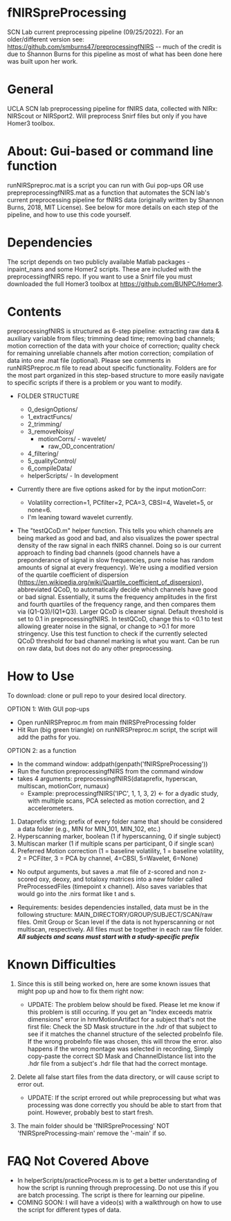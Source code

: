 # fNIRSpreProcessing
SCN Lab current preprocessing pipeline (09/25/2022). For an older/different version see: https://github.com/smburns47/preprocessingfNIRS -- much of the credit is due to Shannon Burns for this pipeline as most of what has been done here was built upon her work. 

# General
UCLA SCN lab preprocessing pipeline for fNIRS data, collected with NIRx: NIRScout or NIRSport2. Will preprocess Snirf files but only if you have Homer3 toolbox.

# About: Gui-based or command line function
runNIRSpreproc.mat is a script you can run with Gui pop-ups OR use prepreprocessingfNIRS.mat as a function that automates the SCN lab's current preprocessing pipeline for fNIRS data (originally written by Shannon Burns, 2018, MIT License). 
See below for more details on each step of the pipeline, and how to use this code yourself. 

# Dependencies
The script depends on two publicly available Matlab packages - inpaint_nans and some Homer2 scripts. These are included with the preprocessingfNIRS repo. 
If you want to use a Snirf file you must downloaded the full Homer3 toolbox at https://github.com/BUNPC/Homer3. 

# Contents
preprocessingfNIRS is structured as 6-step pipeline: extracting raw data & auxiliary variable from files; trimming dead time; removing bad channels; motion correction of the data with your choice of correction; quality check for remaining unreliable channels after motion correction; compilation of data into one .mat file (optional). 
Please see comments in runNIRSPreproc.m file to read about specific functionality. Folders are for the most part organized in this step-based structure to more easily navigate to specific scripts if there is a problem or you want to modify.

- FOLDER STRUCTURE
	- 0_designOptions/
	- 1_extractFuncs/
	- 2_trimming/
	- 3_removeNoisy/
		- motionCorrs/
          			- wavelet/
     		- raw_OD_concentration/
	- 4_filtering/
	- 5_qualityControl/
	- 6_compileData/
	- helperScripts/
     		- In development

- Currently there are five options asked for by the input motionCorr: 
	- Volatility correction=1, PCfilter=2, PCA=3, CBSI=4, Wavelet=5, or none=6. 
	- I'm leaning toward wavelet currently.

- The "testQCoD.m" helper function. This tells you which channels are being marked as good and bad, and also visualizes the power spectral density of the raw signal in each 
fNIRS channel. Doing so is our current approach to finding bad channels (good channels have a preponderance of signal in slow frequencies, pure noise has random amounts of signal at every frequency). 
We're using a modified version of the quartile coefficient of dispersion (https://en.wikipedia.org/wiki/Quartile_coefficient_of_dispersion), abbreviated QCoD, to automatically decide which channels 
have good or bad signal. Essentially, it sums the frequency amplitudes in the first and fourth quartiles of the frequency range, and then compares them via (Q1-Q3)/(Q1+Q3). Larger QCoD is cleaner signal. 
Default threshold is set to 0.1 in preprocessingfNIRS. In testQCoD, change this to <0.1 to test allowing greater noise in the signal, or change to >0.1 for more stringency. Use this test function to 
check if the currently selected QCoD threshold for bad channel marking is what you want. Can be run on raw data, but does not do any other preprocessing. 

# How to Use
To download: clone or pull repo to your desired local directory. 

OPTION 1: With GUI pop-ups 
- Open runNIRSPreproc.m from main fNIRSPreProcessing folder 
- Hit Run (big green triangle) on runNIRSPreproc.m script, the script will add the paths for you. 

OPTION 2: as a function
- In the command window: addpath(genpath('fNIRSpreProcessing')) 
- Run the function preprocessingfNIRS from the command window
- takes 4 arguments: preprocessingfNIRS(dataprefix, hyperscan, multiscan, motionCorr, numaux)
     - Example: preprocessingfNIRS('IPC', 1, 1, 3, 2) <- for a dyadic study, with multiple scans, PCA selected as motion correction, and 2 accelerometers.

1. Dataprefix string; prefix of every folder name that should be considered a data folder (e.g., MIN for MIN_101, MIN_102, etc.) 
2. Hyperscanning marker, boolean (1 if hyperscanning, 0 if single subject) 
3. Multiscan marker (1 if multiple scans per participant, 0 if single scan)
4. Preferred Motion correction (1 = baseline volatility, 1 = baseline volatility, 2 = PCFilter, 3 = PCA by channel, 4=CBSI, 5=Wavelet, 6=None) 

- No output arguments, but saves a .mat file of z-scored and non z-scored oxy, deoxy, and totaloxy matrices into a new folder called PreProcessedFiles 
(timepoint x channel). Also saves variables that would go into the .nirs format like t and s. 

- Requirements: besides dependencies installed, data must be in the following structure: MAIN_DIRECTORY/GROUP/SUBJECT/SCAN/raw files. 
Omit Group or Scan level if the data is not hyperscanning or not multiscan, respectively. All files must be together in each raw file folder. 
***All subjects and scans must start with a study-specific prefix***

# Known Difficulties
1. Since this is still being worked on, here are some known issues that might pop up and how to fix them right now:
 	- UPDATE: The problem below should be fixed. Please let me know if this problem is still occuring.
 If you get an "Index exceeds matrix dimensions" error in hmrMotionArtifact for a subject that's not the first file: Check the SD Mask structure in the .hdr 
 of that subject to see if it matches the channel structure of the selected probeInfo file. If the wrong probeInfo file was chosen, this will throw the error. 
 also happens if the wrong montage was selected in recording, Simply copy-paste the correct SD Mask and ChannelDistance list into the .hdr file from a 
 subject's .hdr file that had the correct montage. 
 
 2. Delete all false start files from the data directory, or will cause script to error out. 
	- UPDATE: If the script errored out while preprocessing but what was processing was done correctly you should be able to start from that point. However, probably
best to start fresh.

3. The main folder should be 'fNIRSpreProcessing' NOT 'fNIRSpreProcessing-main' remove the '-main' if so.

# FAQ Not Covered Above
- In helperScripts/practiceProcess.m is to get a better understanding of how the script is running through preprocessing. Do not use this if you are batch processing. The script is there for learning our pipeline.
- COMING SOON: I will have a video(s) with a walkthrough on how to use the script for different types of data.
